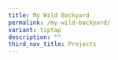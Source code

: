 ```yaml
---
title: My Wild Backyard
permalink: /my-wild-backyard/
variant: tiptap
description: ""
third_nav_title: Projects
---
```

